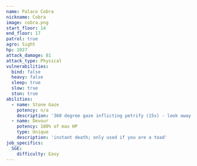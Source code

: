 ```yaml
---
name: Palace Cobra
nickname: Cobra
image: cobra.png
start_floor: 14
end_floor: 17
patrol: true
agro: Sight
hp: 1027
attack_damage: 81
attack_type: Physical
vulnerabilities:
  bind: false
  heavy: false
  sleep: true
  slow: true
  stun: true
abilities:
  - name: Stone Gaze
    potency: n/a
    description: '360 degree gaze inflicting petrify (15s) - look away'
  - name: Devour
    potency: 100% of max HP
    type: Unique
    description: 'instant death; only used if you are a toad'
job_specifics:
  SGE:
    difficulty: Easy
---
```

